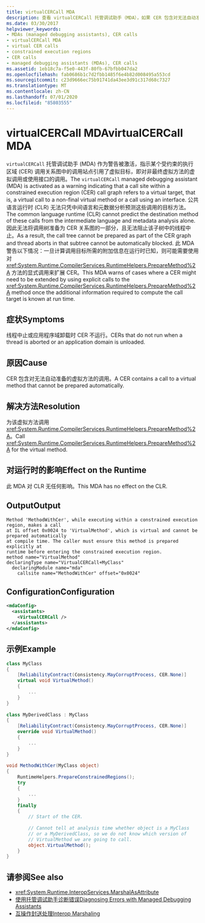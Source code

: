 ```yaml
---
title: virtualCERCall MDA
description: 查看 virtualCERCall 托管调试助手（MDA），如果 CER 包含对无法自动准备的虚方法的调用，则会调用此方法。
ms.date: 03/30/2017
helpviewer_keywords:
- MDAs (managed debugging assistants), CER calls
- virtualCERCall MDA
- virtual CER calls
- constrained execution regions
- CER calls
- managed debugging assistants (MDAs), CER calls
ms.assetid: 1eb18c7a-f5e0-443f-80fb-67bfbb047da2
ms.openlocfilehash: fab0686b1c7d2fbb1485f6e4b82d008495a553cd
ms.sourcegitcommit: c23d9666ec75b91741da43ee3d91c317d68c7327
ms.translationtype: MT
ms.contentlocale: zh-CN
ms.lasthandoff: 07/01/2020
ms.locfileid: "85803555"
---
```

# <a name="virtualcercall-mda"></a><span data-ttu-id="6597d-103">virtualCERCall MDA</span><span class="sxs-lookup"><span data-stu-id="6597d-103">virtualCERCall MDA</span></span>
<span data-ttu-id="6597d-104">`virtualCERCall` 托管调试助手 (MDA) 作为警告被激活，指示某个受约束的执行区域 (CER) 调用关系图中的调用站点引用了虚拟目标，即对非最终虚拟方法的虚拟调用或使用接口的调用。</span><span class="sxs-lookup"><span data-stu-id="6597d-104">The `virtualCERCall` managed debugging assistant (MDA) is activated as a warning indicating that a call site within a constrained execution region (CER) call graph refers to a virtual target, that is, a virtual call to a non-final virtual method or a call using an interface.</span></span> <span data-ttu-id="6597d-105">公共语言运行时 (CLR) 无法只凭中间语言和元数据分析预测这些调用的目标方法。</span><span class="sxs-lookup"><span data-stu-id="6597d-105">The common language runtime (CLR) cannot predict the destination method of these calls from the intermediate language and metadata analysis alone.</span></span> <span data-ttu-id="6597d-106">因此无法将调用树准备为 CER 关系图的一部分，且无法阻止该子树中的线程中止。</span><span class="sxs-lookup"><span data-stu-id="6597d-106">As a result, the call tree cannot be prepared as part of the CER graph and thread aborts in that subtree cannot be automatically blocked.</span></span> <span data-ttu-id="6597d-107">此 MDA 警告以下情况：一旦计算调用目标所需的附加信息在运行时已知，则可能需要使用对 <xref:System.Runtime.CompilerServices.RuntimeHelpers.PrepareMethod%2A> 方法的显式调用来扩展 CER。</span><span class="sxs-lookup"><span data-stu-id="6597d-107">This MDA warns of cases where a CER might need to be extended by using explicit calls to the <xref:System.Runtime.CompilerServices.RuntimeHelpers.PrepareMethod%2A> method once the additional information required to compute the call target is known at run time.</span></span>  
  
## <a name="symptoms"></a><span data-ttu-id="6597d-108">症状</span><span class="sxs-lookup"><span data-stu-id="6597d-108">Symptoms</span></span>  
 <span data-ttu-id="6597d-109">线程中止或应用程序域卸载时 CER 不运行。</span><span class="sxs-lookup"><span data-stu-id="6597d-109">CERs that do not run when a thread is aborted or an application domain is unloaded.</span></span>  
  
## <a name="cause"></a><span data-ttu-id="6597d-110">原因</span><span class="sxs-lookup"><span data-stu-id="6597d-110">Cause</span></span>  
 <span data-ttu-id="6597d-111">CER 包含对无法自动准备的虚拟方法的调用。</span><span class="sxs-lookup"><span data-stu-id="6597d-111">A CER contains a call to a virtual method that cannot be prepared automatically.</span></span>  
  
## <a name="resolution"></a><span data-ttu-id="6597d-112">解决方法</span><span class="sxs-lookup"><span data-stu-id="6597d-112">Resolution</span></span>  
 <span data-ttu-id="6597d-113">为该虚拟方法调用 <xref:System.Runtime.CompilerServices.RuntimeHelpers.PrepareMethod%2A>。</span><span class="sxs-lookup"><span data-stu-id="6597d-113">Call <xref:System.Runtime.CompilerServices.RuntimeHelpers.PrepareMethod%2A> for the virtual method.</span></span>  
  
## <a name="effect-on-the-runtime"></a><span data-ttu-id="6597d-114">对运行时的影响</span><span class="sxs-lookup"><span data-stu-id="6597d-114">Effect on the Runtime</span></span>  
 <span data-ttu-id="6597d-115">此 MDA 对 CLR 无任何影响。</span><span class="sxs-lookup"><span data-stu-id="6597d-115">This MDA has no effect on the CLR.</span></span>  
  
## <a name="output"></a><span data-ttu-id="6597d-116">Output</span><span class="sxs-lookup"><span data-stu-id="6597d-116">Output</span></span>  
  
```output
Method 'MethodWithCer', while executing within a constrained execution region, makes a call  
at IL offset 0x0024 to 'VirtualMethod', which is virtual and cannot be prepared automatically  
at compile time. The caller must ensure this method is prepared explicitly at  
runtime before entering the constrained execution region.  
method name="VirtualMethod"  
declaringType name="VirtualCERCall+MyClass"  
  declaringModule name="mda"  
    callsite name="MethodWithCer" offset="0x0024"  
```  
  
## <a name="configuration"></a><span data-ttu-id="6597d-117">Configuration</span><span class="sxs-lookup"><span data-stu-id="6597d-117">Configuration</span></span>  
  
```xml  
<mdaConfig>  
  <assistants>  
    <VirtualCERCall />  
  </assistants>  
</mdaConfig>  
```  
  
## <a name="example"></a><span data-ttu-id="6597d-118">示例</span><span class="sxs-lookup"><span data-stu-id="6597d-118">Example</span></span>  
  
```csharp
class MyClass  
{  
    [ReliabilityContract(Consistency.MayCorruptProcess, CER.None)]  
    virtual void VirtualMethod()  
    {  
        ...  
    }  
}  
  
class MyDerivedClass : MyClass  
{  
    [ReliabilityContract(Consistency.MayCorruptProcess, CER.None)]  
    override void VirtualMethod()  
    {  
        ...  
    }  
}  
  
void MethodWithCer(MyClass object)  
{  
    RuntimeHelpers.PrepareConstrainedRegions();  
    try  
    {  
        ...  
    }  
    finally  
    {  
        // Start of the CER.  
  
        // Cannot tell at analysis time whether object is a MyClass  
        // or a MyDerivedClass, so we do not know which version of
        // VirtualMethod we are going to call.  
        object.VirtualMethod();  
    }  
}  
```  
  
## <a name="see-also"></a><span data-ttu-id="6597d-119">请参阅</span><span class="sxs-lookup"><span data-stu-id="6597d-119">See also</span></span>

- <xref:System.Runtime.InteropServices.MarshalAsAttribute>
- [<span data-ttu-id="6597d-120">使用托管调试助手诊断错误</span><span class="sxs-lookup"><span data-stu-id="6597d-120">Diagnosing Errors with Managed Debugging Assistants</span></span>](diagnosing-errors-with-managed-debugging-assistants.md)
- [<span data-ttu-id="6597d-121">互操作封送处理</span><span class="sxs-lookup"><span data-stu-id="6597d-121">Interop Marshaling</span></span>](../interop/interop-marshaling.md)
